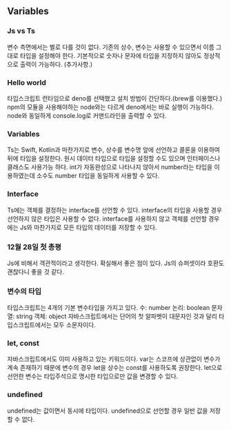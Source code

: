 
## Variables

### Js vs Ts
변수 측면에서는 별로 다를 것이 없다.
기존의 상수, 변수는 사용할 수 있으면서 이름 그대로 타입을 설정해야 한다.
기본적으로 숫자나 문자에 타입을 지정하지 않아도 정상적으로 출력이 가능하다.
(추가사항.)

### Hello world
타입스크립트 런타임으로 deno를 선택했고 설치 방법이 간단하다.(brew를 이용했다.)
npm의 모듈을 사용해야하는 node와는 다르게 deno에서는 바로 실행이 가능하다.
node와 동일하게 console.log로 커맨드라인을 출력할 수 있다.

### Variables
Ts는 Swift, Kotlin과 마찬가지로 변수, 상수를 변수명 앞에 선언하고 콜론을 이용하여 뒤에 타입을 설정한다.
원시 데이터 타입으로 타입을 설정할 수도 있으며 인터페이스나 클래스도 사용가능 하다.
int가 자동완성으로 나타나지 않아서 number라는 타입을 이용하였는데 소수도 number 타입을 동일하게 사용할 수 있다.

### Interface
Ts에는 객체를 결정하는 interface를 선언할 수 있다. interface의 타입을 사용할 경우 선언하지 않은 타입은 사용할 수 없다.
interface를 사용하지 않고 객체를 선언할 경우에는 Js와 마찬가지로 모든 타입의 데이터를 저장할 수 있다.

### 12월 28일 첫 총평
Js에 비해서 객관적이라고 생각한다. 확실해서 좋은 점이 있다. Js의 슈퍼셋이라 호환도 괜찮다니 좋을 것 같다.

### 변수의 타입
타입스크립트는 4개의 기본 변수타입을 가지고 있다.
수: number
논리: boolean
문자열: string
객체: object
자바스크립트에서는 단어의 첫 알파벳이 대문자인 것과 달리
타입스크립트에서는 모두 소문자이다.

### let, const
자바스크립트에서도 이미 사용하고 있는 키워드이다. var는 스코프에 상관없이 변수가 계속 존재하기 때문에
변수의 경우 let을 상수는 const를 사용하도록 권장한다.
let으로 선언한 변수는 타입주석으로 명시한 타입으로만 값을 변경할 수 있다.

### undefined
undefined는 값이면서 동시에 타입이다.
undefined으로 선언할 경우 일반 값을 저장할 수 없다.

